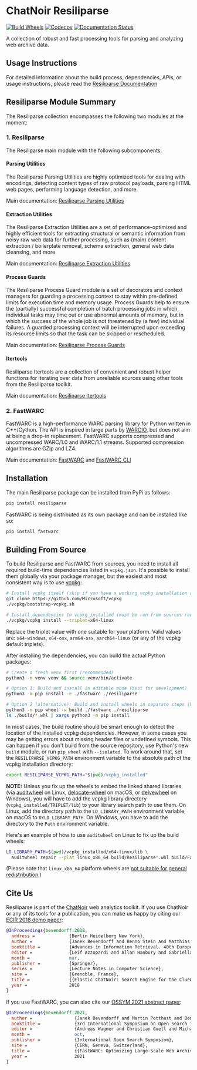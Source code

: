 # ChatNoir Resiliparse

[![Build Wheels](https://github.com/chatnoir-eu/chatnoir-resiliparse/actions/workflows/build-wheels.yml/badge.svg)](https://github.com/chatnoir-eu/chatnoir-resiliparse/actions/workflows/build-wheels.yml)
[![Codecov](https://codecov.io/gh/chatnoir-eu/chatnoir-resiliparse/branch/develop/graph/badge.svg?token=VA51APYHU5)](https://codecov.io/gh/chatnoir-eu/chatnoir-resiliparse)
[![Documentation Status](https://readthedocs.org/projects/chatnoir-resiliparse/badge/?version=latest)](https://resiliparse.chatnoir.eu/en/latest/?badge=latest)

A collection of robust and fast processing tools for parsing and analyzing web archive data.

## Usage Instructions
For detailed information about the build process, dependencies, APIs, or usage instructions, please read the [Resiliparse Documentation](https://resiliparse.chatnoir.eu/en/latest/index.html)

## Resiliparse Module Summary
The Resiliparse collection encompasses the following two modules at the moment:

### 1. Resiliparse
The Resiliparse main module with the following subcomponents:

#### Parsing Utilities
The Resiliparse Parsing Utilities are highly optimized tools for dealing with encodings, detecting content types of raw protocol payloads, parsing HTML web pages, performing language detection, and more.

Main documentation: [Resiliparse Parsing Utilities](https://resiliparse.chatnoir.eu/en/latest/man/parse.html)

#### Extraction Utilities
The Resiliparse Extraction Utilities are a set of performance-optimized and highly efficient tools for extracting structural or semantic information from noisy raw web data for further processing, such as (main) content extraction / boilerplate removal, schema extraction, general web data cleansing, and more.

Main documentation: [Resiliparse Extraction Utilities](https://resiliparse.chatnoir.eu/en/latest/man/extract.html)

#### Process Guards
The Resiliparse Process Guard module is a set of decorators and context managers for guarding a processing context to stay within pre-defined limits for execution time and memory usage. Process Guards help to ensure the (partially) successful completion of batch processing jobs in which individual tasks may time out or use abnormal amounts of memory, but in which the success of the whole job is not threatened by (a few) individual failures. A guarded processing context will be interrupted upon exceeding its resource limits so that the task can be skipped or rescheduled.

Main documentation: [Resiliparse Process Guards](https://resiliparse.chatnoir.eu/en/latest/man/process-guard.html)

#### Itertools
Resiliparse Itertools are a collection of convenient and robust helper functions for iterating over data from unreliable sources using other tools from the Resiliparse toolkit.

Main documentation: [Resiliparse Itertools](https://resiliparse.chatnoir.eu/en/latest/man/itertools.html)

### 2. FastWARC
FastWARC is a high-performance WARC parsing library for Python written in C++/Cython. The API is inspired in large parts by [WARCIO](https://github.com/webrecorder/warcio), but does not aim at being a drop-in replacement.  FastWARC supports compressed and uncompressed WARC/1.0 and WARC/1.1 streams. Supported compression algorithms are GZip and LZ4.

Main documentation: [FastWARC](https://resiliparse.chatnoir.eu/en/latest/man/fastwarc.html) and [FastWARC CLI](https://resiliparse.chatnoir.eu/en/latest/man/fastwarc-cli.html)

## Installation
The main Resiliparse package can be installed from PyPi as follows:
```bash
pip install resiliparse
```
FastWARC is being distributed as its own package and can be installed like so:
```bash
pip install fastwarc
```
## Building From Source
To build Resiliparse and FastWARC from sources, you need to install all required build-time dependencies listed in `vcpkg.json`. It's possible to install them globally via your package manager, but the easiest and most consistent way is to use [vcpkg](https://vcpkg.io/en/):
```bash
# Install vcpkg itself (skip if you have a working vcpkg installation already)
git clone https://github.com/Microsoft/vcpkg
./vcpkg/bootstrap-vcpkg.sh

# Install dependencies to vcpkg_installed (must be run from sources root)
./vcpkg/vcpkg install --triplet=x64-linux
```
Replace the triplet value with one suitable for your platform. Valid values are: `x64-windows`, `x64-osx`, `arm64-osx`, `aarch64-linux` (or any of the vcpkg default triplets).

After installing the dependencies, you can build the actual Python packages:
```bash
# Create a fresh venv first (recommended)
python3 -m venv venv && source venv/bin/activate

# Option 1: Build and install in editable mode (best for development)
python3 -m pip install -e ./fastwarc ./resiliparse

# Option 2 (alternative): Build and install wheels in separate steps (best for redistribution)
python3 -m pip wheel -w build ./fastwarc ./resiliparse
ls ./build/*.whl | xargs python3 -m pip install
```
In most cases, the build routine should be smart enough to detect the location of the installed vcpkg dependencies. However, in some cases you may be getting errors about missing header files or undefined symbols. This can happen if you don't build from the source repository, use Python's new `build` module, or run `pip wheel` with `--isolated`. To work around that, set the `RESILIPARSE_VCPKG_PATH` environment variable to the absolute path of the vcpkg installation directory:
```bash
export RESILIPARSE_VCPKG_PATH="$(pwd)/vcpkg_installed"
```

**NOTE:** Unless you fix up the wheels to embed the linked shared libraries (via [auditwheel](https://github.com/pypa/auditwheel) on Linux, [delocate-wheel](https://github.com/matthew-brett/delocate) on macOS, or [delvewheel](https://github.com/adang1345/delvewheel) on Windows), you will have to add the vcpkg library directory (`vcpkg_installed/TRIPLET/lib`) to your library search path to use them. On Linux, add the directory path to the `LD_LIBRARY_PATH` environment variable, on macOS to `DYLD_LIBRARY_PATH`. On Windows, you have to add the directory to the `Path` environment variable.

Here's an example of how to use `auditwheel` on Linux to fix up the build wheels:
```bash
LD_LIBRARY_PATH=$(pwd)/vcpkg_installed/x64-linux/lib \
  auditwheel repair --plat linux_x86_64 build/Resiliparse*.whl build/FastWARC*.whl
```
(Please note that `linux_x86_64` platform wheels are [not suitable for general redistribution](https://packaging.python.org/en/latest/specifications/platform-compatibility-tags/#platform-tag).)


## Cite Us

Resiliparse is part of the [ChatNoir](https://chatnoir.eu/) web analytics toolkit. If you use ChatNoir or any of its tools for a publication, you can make us happy by citing our [ECIR 2018 demo paper](https://webis.de/downloads/publications/papers/bevendorff_2018.pdf):
```bibtex
@InProceedings{bevendorff:2018,
  address =             {Berlin Heidelberg New York},
  author =              {Janek Bevendorff and Benno Stein and Matthias Hagen and Martin Potthast},
  booktitle =           {Advances in Information Retrieval. 40th European Conference on IR Research (ECIR 2018)},
  editor =              {Leif Azzopardi and Allan Hanbury and Gabriella Pasi and Benjamin Piwowarski},
  month =               mar,
  publisher =           {Springer},
  series =              {Lecture Notes in Computer Science},
  site =                {Grenoble, France},
  title =               {{Elastic ChatNoir: Search Engine for the ClueWeb and the Common Crawl}},
  year =                2018
}
```

If you use FastWARC, you can also cite our [OSSYM 2021 abstract paper](https://arxiv.org/abs/2112.03103):
```bibtex
@InProceedings{bevendorff:2021,
  author =                {Janek Bevendorff and Martin Potthast and Benno Stein},
  booktitle =             {3rd International Symposium on Open Search Technology (OSSYM 2021)},
  editor =                {Andreas Wagner and Christian Guetl and Michael Granitzer and Stefan Voigt},
  month =                 oct,
  publisher =             {International Open Search Symposium},
  site =                  {CERN, Geneva, Switzerland},
  title =                 {{FastWARC: Optimizing Large-Scale Web Archive Analytics}},
  year =                  2021
}
```
